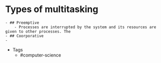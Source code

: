 # Types of multitasking
	- ## Preemptive
		- Processes are interrupted by the system and its resources are given to other processes. The
	- ## Coorporative
	-
- Tags
	- #computer-science